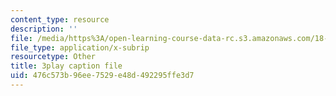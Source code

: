 ```yaml
---
content_type: resource
description: ''
file: /media/https%3A/open-learning-course-data-rc.s3.amazonaws.com/18-086-mathematical-methods-for-engineers-ii-spring-2006/476c573b96ee7529e48d492295ffe3d7_FrrTXj13DNk.srt
file_type: application/x-subrip
resourcetype: Other
title: 3play caption file
uid: 476c573b-96ee-7529-e48d-492295ffe3d7
---
```


